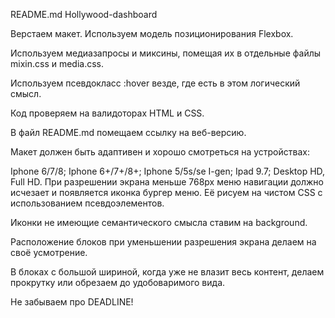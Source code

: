 README.md
Hollywood-dashboard

Верстаем макет.
Используем модель позиционирования Flexbox.

Используем медиазапросы и миксины, помещая их в отдельные файлы mixin.css и media.css.

Используем псевдокласс :hover везде, где есть в этом логический смысл.

Код проверяем на валидоторах HTML и CSS.

В файл README.md помещаем ссылку на веб-версию.

Макет должен быть адаптивен и хорошо смотреться на устройствах:

Iphone 6/7/8;
Iphone 6+/7+/8+;
Iphone 5/5s/se I-gen;
Ipad 9.7;
Desktop HD, Full HD.
При разрешении экрана меньше 768px меню навигации должно исчезает и появляется иконка бургер меню. Её рисуем на чистом CSS с использованием псевдоэлементов.

Иконки не имеющие семантического смысла ставим на background.

Расположение блоков при уменьшении разрешения экрана делаем на своё усмотрение.

В блоках с большой шириной, когда уже не влазит весь контент, делаем прокрутку или обрезаем до удобоваримого вида.

Не забываем про DEADLINE!
